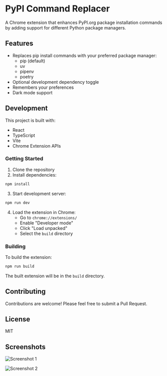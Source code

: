 # PyPI Command Replacer

A Chrome extension that enhances PyPI.org package installation commands by adding support for different Python package managers.

## Features

- Replaces pip install commands with your preferred package manager:
  - pip (default)
  - uv
  - pipenv
  - poetry
- Optional development dependency toggle
- Remembers your preferences
- Dark mode support

## Development

This project is built with:
- React
- TypeScript
- Vite
- Chrome Extension APIs

### Getting Started

1. Clone the repository
2. Install dependencies:
```bash
npm install
```

3. Start development server:
```bash
npm run dev
```

4. Load the extension in Chrome:
   - Go to `chrome://extensions/`
   - Enable "Developer mode"
   - Click "Load unpacked"
   - Select the `build` directory

### Building

To build the extension:

```bash
npm run build
```

The built extension will be in the `build` directory.

## Contributing

Contributions are welcome! Please feel free to submit a Pull Request.

## License

MIT

## Screenshots

![Screenshot 1](screenshots/screenshot1.png)

![Screenshot 2](screenshots/screenshot2.png)

